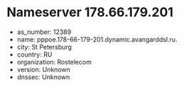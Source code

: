 # Nameserver 178.66.179.201

* as_number: 12389
* name: pppoe.178-66-179-201.dynamic.avangarddsl.ru.
* city: St Petersburg
* country: RU
* organization: Rostelecom
* version: Unknown
* dnssec: Unknown
